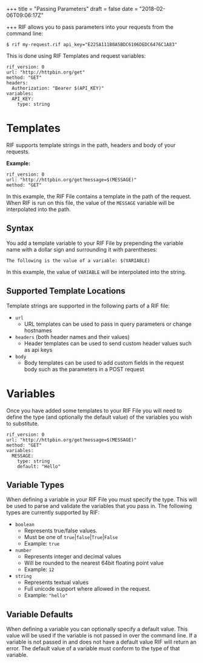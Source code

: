 +++
title = "Passing Parameters"
draft = false
date = "2018-02-06T09:06:17Z"

+++
RIF allows you to pass parameters into your requests from the command line:
```
$ rif my-request.rif api_key="E225A111B0A5BDC6106DEDC6476C1A83"
```

This is done using RIF Templates and request variables:
```
rif_version: 0
url: "http://httpbin.org/get"
method: "GET"
headers:
  Authorization: "Bearer $(API_KEY)"
variables:
  API_KEY:
    type: string
```

# Templates
RIF supports template strings in the path, headers and body of your requests.

**Example:**
```
rif_version: 0
url: "http://httpbin.org/get?message=$(MESSAGE)"
method: "GET"
```
In this example, the RIF File contains a template in the path of the
request. When RIF is run on this file, the value of the `MESSAGE` variable
will be interpolated into the path.

## Syntax
You add a template variable to your RIF File by prepending the variable name
with a dollar sign and surrounding it with parentheses:
```
The following is the value of a variable: $(VARIABLE)
```
In this example, the value of `VARIABLE` will be interpolated into the string.

## Supported Template Locations
Template strings are supported in the following parts of a RIF file:

  - `url`
    - URL templates can be used to pass in query parameters or change hostnames
  - `headers` (both header names and their values)
    - Header templates can be used to send custom header values such as api keys
  - `body`
    - Body templates can be used to add custom fields in the request body
      such as the parameters in a POST request

# Variables
Once you have added some templates to your RIF File you will need to define
the type (and optionally the default value) of the variables you wish to
substitute.

```
rif_version: 0
url: "http://httpbin.org/get?message=$(MESSAGE)"
method: "GET"
variables:
  MESSAGE:
    type: string
    default: "Hello"
```

## Variable Types
When defining a variable in your RIF File you must specify the type. This will
be used to parse and validate the variables that you pass in. The following
types are currently supported by RIF:

  - `boolean`
    - Represents true/false values.
    - Must be one of `true`|`false`|`True`|`False`
    - Example: `true`
  - `number`
    - Represents integer and decimal values
    - Will be rounded to the nearest 64bit floating point value
    - Example: `12`
  - `string`
    - Represents textual values
    - Full unicode support where allowed in the request.
    - Example: `"hello"`

## Variable Defaults
When defining a variable you can optionally specify a default value. This value
will be used if the variable is not passed in over the command line. If a
variable is not passed in and does not have a default value RIF will return an
error. The default value of a variable must conform to the type of that variable.
